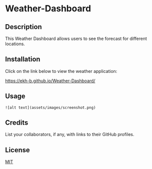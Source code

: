 # Weather-Dashboard


## Description

This Weather Dashboard allows users to see the forecast for different locations.

## Installation

Click on the link below to view the weather application:

https://ekh-b.github.io/Weather-Dashboard/


## Usage


    ![alt text](assets/images/screenshot.png)


## Credits

List your collaborators, if any, with links to their GitHub profiles.



## License

[MIT](https://choosealicense.com/licenses/mit/)
